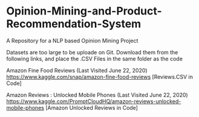 # Opinion-Mining-and-Product-Recommendation-System
A Repository for a NLP based Opinion Mining Project

Datasets are too large to be uploade on Git. Download them from the following links, and place the .CSV Files in the same folder as the code

Amazon Fine Food Reviews (Last Visited June 22, 2020) https://www.kaggle.com/snap/amazon-fine-food-reviews [Reviews.CSV in Code]

Amazon Reviews : Unlocked Mobile Phones (Last Visited June 22, 2020) https://www.kaggle.com/PromptCloudHQ/amazon-reviews-unlocked-mobile-phones [Amazon Unlocked Reviews in Code]
